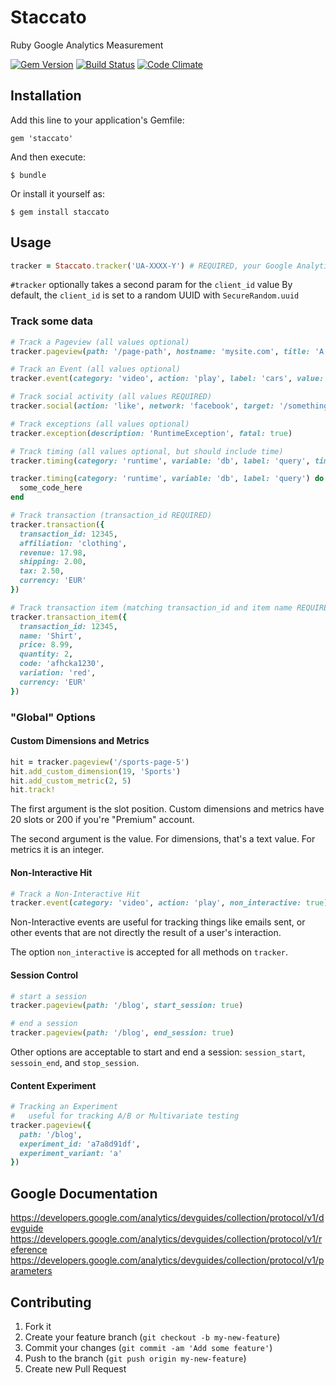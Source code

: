 # Staccato

Ruby Google Analytics Measurement

[![Gem Version](https://badge.fury.io/rb/staccato.png)](http://badge.fury.io/rb/staccato)
[![Build Status](https://travis-ci.org/tpitale/staccato.png?branch=master)](https://travis-ci.org/tpitale/staccato)
[![Code Climate](https://codeclimate.com/github/tpitale/staccato.png)](https://codeclimate.com/github/tpitale/staccato)

## Installation

Add this line to your application's Gemfile:

    gem 'staccato'

And then execute:

    $ bundle

Or install it yourself as:

    $ gem install staccato

## Usage ##

```ruby
tracker = Staccato.tracker('UA-XXXX-Y') # REQUIRED, your Google Analytics Tracking ID
```

`#tracker` optionally takes a second param for the `client_id` value
By default, the `client_id` is set to a random UUID with `SecureRandom.uuid`

### Track some data ###

```ruby
# Track a Pageview (all values optional)
tracker.pageview(path: '/page-path', hostname: 'mysite.com', title: 'A Page!')

# Track an Event (all values optional)
tracker.event(category: 'video', action: 'play', label: 'cars', value: 1)

# Track social activity (all values REQUIRED)
tracker.social(action: 'like', network: 'facebook', target: '/something')

# Track exceptions (all values optional)
tracker.exception(description: 'RuntimeException', fatal: true)

# Track timing (all values optional, but should include time)
tracker.timing(category: 'runtime', variable: 'db', label: 'query', time: 50) # time in milliseconds

tracker.timing(category: 'runtime', variable: 'db', label: 'query') do
  some_code_here
end

# Track transaction (transaction_id REQUIRED)
tracker.transaction({
  transaction_id: 12345,
  affiliation: 'clothing',
  revenue: 17.98,
  shipping: 2.00,
  tax: 2.50,
  currency: 'EUR'
})

# Track transaction item (matching transaction_id and item name REQUIRED)
tracker.transaction_item({
  transaction_id: 12345,
  name: 'Shirt',
  price: 8.99,
  quantity: 2,
  code: 'afhcka1230',
  variation: 'red',
  currency: 'EUR'
})
```

### "Global" Options ###

#### Custom Dimensions and Metrics ####

```ruby
hit = tracker.pageview('/sports-page-5')
hit.add_custom_dimension(19, 'Sports')
hit.add_custom_metric(2, 5)
hit.track!
```

The first argument is the slot position. Custom dimensions and metrics have 20 slots or 200 if you're "Premium" account.

The second argument is the value. For dimensions, that's a text value. For metrics it is an integer.

#### Non-Interactive Hit ####

```ruby
# Track a Non-Interactive Hit
tracker.event(category: 'video', action: 'play', non_interactive: true)
```

Non-Interactive events are useful for tracking things like emails sent, or other
events that are not directly the result of a user's interaction.

The option `non_interactive` is accepted for all methods on `tracker`.

#### Session Control ####

```ruby
# start a session
tracker.pageview(path: '/blog', start_session: true)

# end a session
tracker.pageview(path: '/blog', end_session: true)
```

Other options are acceptable to start and end a session: `session_start`, `sessoin_end`, and `stop_session`.

#### Content Experiment ####

```ruby
# Tracking an Experiment
#   useful for tracking A/B or Multivariate testing
tracker.pageview({
  path: '/blog',
  experiment_id: 'a7a8d91df',
  experiment_variant: 'a'
})
```

## Google Documentation

https://developers.google.com/analytics/devguides/collection/protocol/v1/devguide
https://developers.google.com/analytics/devguides/collection/protocol/v1/reference
https://developers.google.com/analytics/devguides/collection/protocol/v1/parameters

## Contributing

1. Fork it
2. Create your feature branch (`git checkout -b my-new-feature`)
3. Commit your changes (`git commit -am 'Add some feature'`)
4. Push to the branch (`git push origin my-new-feature`)
5. Create new Pull Request
